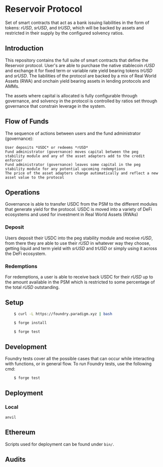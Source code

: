 # Reservoir Protocol

Set of smart contracts that act as a bank issuing liabilities in the form of tokens: *rUSD*, *srUSD*, and *trUSD*, which will be backed by assets and restricted in their supply by the configured solvency ratios.

## Introduction

This repository contains the full suite of smart contracts that define the Reservoir protocol. User's are able to purchase the native stablecoin *rUSD* and exchange it for fixed term or variable rate yield bearing tokens *trUSD* and *srUSD*. The liabilities of the protocol are backed by a mix of Real World Assets (RWA) and onchain yield bearing assets in lending protocols and AMMs.

The assets where capital is allocated is fully configurable through governance, and
solvency in the protocol is controlled by ratios set through governance that constrain leverage in the system.

## Flow of Funds

The sequence of actions between users and the fund administrator (governance):

    User deposits *USDC* or redeems *rUSD*
    Fund administrator (governance) moves capital between the peg stability module and any of the asset adapters add to the credit enforcer
    Fund administrator (governance) leaves some capital in the peg stability module for any potential upcoming redemptions
    The price of the asset adapters change automatically and reflect a new asset value to the protocol

## Operations

Governance is able to transfer USDC from the PSM to the different modules that generate yield for the protocol. USDC is moved into a variety of DeFi ecosystems and used for investment in Real World Assets (RWAs)

### Deposit

Users deposit their USDC into the peg stability module and receive *rUSD*, from there they are able to use their *rUSD* in whatever way they choose, getting liquid and term yield with *srUSD* and *trUSD* or simply using it across the DeFi ecosystem.

### Redemptions

For redemptions, a user is able to receive back USDC for their *rUSD* up to the amount available in the PSM which is restricted to some percentage of the total *rUSD* outstanding.

## Setup

```bash
    $ curl -L https://foundry.paradigm.xyz | bash
```

```bash
    $ forge install

    $ forge test
```

## Development

Foundry tests cover all the possible cases that can occur while interacting with functions, or in general flow. To run Foundry tests, use the following cmd:

```bash
    $ forge test
```

## Deployment

### Local

```
anvil
```

## Ethereum

Scripts used for deployment can be found under `bin/`.

## Audits
